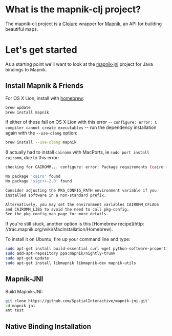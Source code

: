 # What is the mapnik-clj project?

The mapnik-clj project is a [Clojure](https://github.com/clojure/clojure) wrapper for [Mapnik](https://github.com/mapnik/mapnik), an API for building beautiful maps.

# Let's get started

As a starting point we'll want to look at the [mapnik-jni](https://github.com/SpatialInteractive/mapnik-jni) project for Java bindings to Mapnik.

## Install Mapnik & Friends

For OS X Lion, install with [homebrew](http://mxcl.github.com/homebrew/):

```bash
brew update
brew install mapnik
```

If either of these fail on OS X Lion with this error -- `configure: error: C compiler cannot create executables` -- run the dependency installation again with the `--use-clang` option:

```bash
brew install --use-clang mapnik
```

(I actually had to install `cairomm` with MacPorts, ie `sudo port install cairomm`, due to this error:

```bash
checking for CAIROMM... configure: error: Package requirements (cairo >= 1.8.0 sigc++-2.0) were not met:

No package 'cairo' found
No package 'sigc++-2.0' found

Consider adjusting the PKG_CONFIG_PATH environment variable if you
installed software in a non-standard prefix.

Alternatively, you may set the environment variables CAIROMM_CFLAGS
and CAIROMM_LIBS to avoid the need to call pkg-config.
See the pkg-config man page for more details.
```

If you're still stuck, another option is this [Homebrew recipe](http: //trac.mapnik.org/wiki/MacInstallation/Homebrew).

To install it on Ubuntu, fire up your command line and type: 

```bash
sudo apt-get install build-essential curl wget python-software-properties
sudo add-apt-repository ppa:mapnik/nightly-trunk
sudo apt-get update
sudo apt-get install libmapnik libmapnik-dev mapnik-utils
```

## Mapnik-JNI

Build  Mapnik-JNI:

```bash
git clone https://github.com/SpatialInteractive/mapnik-jni.git`
cd mapnik-jni
ant test
```

## Native Binding Installation


